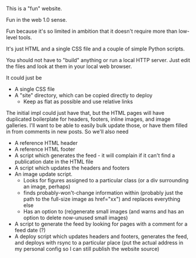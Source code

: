 This is a "fun" website.

Fun in the web 1.0 sense.

Fun because it's so limited in ambition
that it doesn't require more than low-level tools.

It's just HTML and a single CSS file and a couple of simple Python scripts.

You should not have to "build" anything or run a local HTTP server.
Just edit the files and look at them in your local web browser.


It could just be
* A single CSS file
* A "site" directory, which can be copied directly to deploy
    * Keep as flat as possible and use relative links

The initial impl could just have that, but the HTML pages will have duplicated boilerplate for headers, footers, inline images, and image galleries. I'll want to be able to easily bulk update those, or have them filled in from comments in new posts.
So we'll also need

* A reference HTML header
* A reference HTML footer
* A script which generates the feed - it will complain if it can't find a publication date in the HTML file
* A script which updates the headers and footers
* An image update script.
    * Looks for figures assigned to a particular class (or a div surrounding an image, perhaps)
    * finds probably-won't-change information within (probably just the path to the full-size image as href="xx") and replaces everything else
    * Has an option to (re)generate small images (and warns and has an option to delete now-unused small images)
* A script to generate the feed by looking for pages with a comment for a feed date (?)
* A deploy script which updates headers and footers, generates the feed, and deploys with rsync to a particular place (put the actual address in my personal config so I can still publish the website source)

